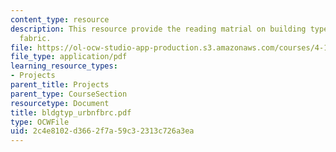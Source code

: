 ```yaml
---
content_type: resource
description: This resource provide the reading matrial on building types and urban
  fabric.
file: https://ol-ocw-studio-app-production.s3.amazonaws.com/courses/4-175-case-studies-in-city-form-fall-2005/2c4e8102d3662f7a59c32313c726a3ea_bldgtyp_urbnfbrc.pdf
file_type: application/pdf
learning_resource_types:
- Projects
parent_title: Projects
parent_type: CourseSection
resourcetype: Document
title: bldgtyp_urbnfbrc.pdf
type: OCWFile
uid: 2c4e8102-d366-2f7a-59c3-2313c726a3ea
---
```

